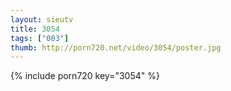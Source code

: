 ```yaml
--- 
layout: sieutv
title: 3054
tags: ["003"]
thumb: http://porn720.net/video/3054/poster.jpg
---
```

{% include porn720 key="3054" %} 
